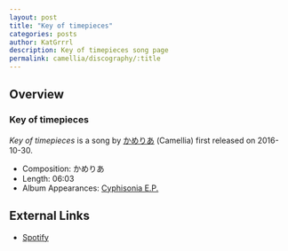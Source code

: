```yaml
---
layout: post
title: "Key of timepieces"
categories: posts
author: KatGrrrl
description: Key of timepieces song page
permalink: camellia/discography/:title
---
```


## Overview

### Key of timepieces

*Key of timepieces* is a song by [かめりあ](<{% link postsWiki/_posts/2023-12-10-camellia.md %}>) (Camellia) first released on 2016-10-30.

* Composition: かめりあ
* Length: 06:03
* Album Appearances: [Cyphisonia E.P.](<{% link postsInclude/_posts/camellia/albums/Cyphisonia/2023-12-18-Cyphisonia.md %}>)

## External Links

* [Spotify](https://open.spotify.com/track/5in2BXlFMayUUOOoQTFjvl?si=eff98bd9fe4548b6)
